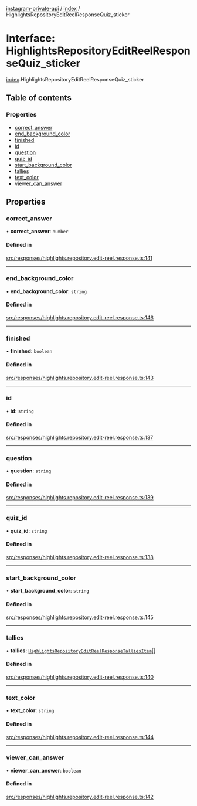 [instagram-private-api](../../README.md) / [index](../../modules/index.md) / HighlightsRepositoryEditReelResponseQuiz_sticker

# Interface: HighlightsRepositoryEditReelResponseQuiz\_sticker

[index](../../modules/index.md).HighlightsRepositoryEditReelResponseQuiz_sticker

## Table of contents

### Properties

- [correct\_answer](HighlightsRepositoryEditReelResponseQuiz_sticker.md#correct_answer)
- [end\_background\_color](HighlightsRepositoryEditReelResponseQuiz_sticker.md#end_background_color)
- [finished](HighlightsRepositoryEditReelResponseQuiz_sticker.md#finished)
- [id](HighlightsRepositoryEditReelResponseQuiz_sticker.md#id)
- [question](HighlightsRepositoryEditReelResponseQuiz_sticker.md#question)
- [quiz\_id](HighlightsRepositoryEditReelResponseQuiz_sticker.md#quiz_id)
- [start\_background\_color](HighlightsRepositoryEditReelResponseQuiz_sticker.md#start_background_color)
- [tallies](HighlightsRepositoryEditReelResponseQuiz_sticker.md#tallies)
- [text\_color](HighlightsRepositoryEditReelResponseQuiz_sticker.md#text_color)
- [viewer\_can\_answer](HighlightsRepositoryEditReelResponseQuiz_sticker.md#viewer_can_answer)

## Properties

### correct\_answer

• **correct\_answer**: `number`

#### Defined in

[src/responses/highlights.repository.edit-reel.response.ts:141](https://github.com/Nerixyz/instagram-private-api/blob/0e0721c/src/responses/highlights.repository.edit-reel.response.ts#L141)

___

### end\_background\_color

• **end\_background\_color**: `string`

#### Defined in

[src/responses/highlights.repository.edit-reel.response.ts:146](https://github.com/Nerixyz/instagram-private-api/blob/0e0721c/src/responses/highlights.repository.edit-reel.response.ts#L146)

___

### finished

• **finished**: `boolean`

#### Defined in

[src/responses/highlights.repository.edit-reel.response.ts:143](https://github.com/Nerixyz/instagram-private-api/blob/0e0721c/src/responses/highlights.repository.edit-reel.response.ts#L143)

___

### id

• **id**: `string`

#### Defined in

[src/responses/highlights.repository.edit-reel.response.ts:137](https://github.com/Nerixyz/instagram-private-api/blob/0e0721c/src/responses/highlights.repository.edit-reel.response.ts#L137)

___

### question

• **question**: `string`

#### Defined in

[src/responses/highlights.repository.edit-reel.response.ts:139](https://github.com/Nerixyz/instagram-private-api/blob/0e0721c/src/responses/highlights.repository.edit-reel.response.ts#L139)

___

### quiz\_id

• **quiz\_id**: `string`

#### Defined in

[src/responses/highlights.repository.edit-reel.response.ts:138](https://github.com/Nerixyz/instagram-private-api/blob/0e0721c/src/responses/highlights.repository.edit-reel.response.ts#L138)

___

### start\_background\_color

• **start\_background\_color**: `string`

#### Defined in

[src/responses/highlights.repository.edit-reel.response.ts:145](https://github.com/Nerixyz/instagram-private-api/blob/0e0721c/src/responses/highlights.repository.edit-reel.response.ts#L145)

___

### tallies

• **tallies**: [`HighlightsRepositoryEditReelResponseTalliesItem`](HighlightsRepositoryEditReelResponseTalliesItem.md)[]

#### Defined in

[src/responses/highlights.repository.edit-reel.response.ts:140](https://github.com/Nerixyz/instagram-private-api/blob/0e0721c/src/responses/highlights.repository.edit-reel.response.ts#L140)

___

### text\_color

• **text\_color**: `string`

#### Defined in

[src/responses/highlights.repository.edit-reel.response.ts:144](https://github.com/Nerixyz/instagram-private-api/blob/0e0721c/src/responses/highlights.repository.edit-reel.response.ts#L144)

___

### viewer\_can\_answer

• **viewer\_can\_answer**: `boolean`

#### Defined in

[src/responses/highlights.repository.edit-reel.response.ts:142](https://github.com/Nerixyz/instagram-private-api/blob/0e0721c/src/responses/highlights.repository.edit-reel.response.ts#L142)
